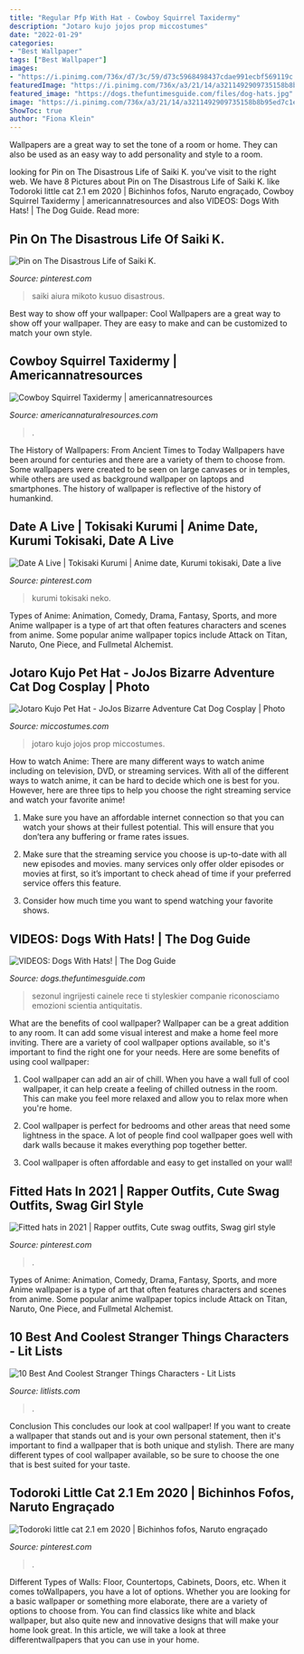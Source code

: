 ```yaml
---
title: "Regular Pfp With Hat - Cowboy Squirrel Taxidermy"
description: "Jotaro kujo jojos prop miccostumes"
date: "2022-01-29"
categories:
- "Best Wallpaper"
tags: ["Best Wallpaper"]
images:
- "https://i.pinimg.com/736x/d7/3c/59/d73c5968498437cdae991ecbf569119c.jpg"
featuredImage: "https://i.pinimg.com/736x/a3/21/14/a3211492909735158b8b95ed7c1e449b.jpg"
featured_image: "https://dogs.thefuntimesguide.com/files/dog-hats.jpg"
image: "https://i.pinimg.com/736x/a3/21/14/a3211492909735158b8b95ed7c1e449b.jpg"
ShowToc: true
author: "Fiona Klein"
---
```



Wallpapers are a great way to set the tone of a room or home. They can also be used as an easy way to add personality and style to a room.

	

		
looking for Pin on The Disastrous Life of Saiki K. you've visit to the right web. We have 8 Pictures about Pin on The Disastrous Life of Saiki K. like Todoroki little cat 2.1 em 2020 | Bichinhos fofos, Naruto engraçado, Cowboy Squirrel Taxidermy | americannatresources and also VIDEOS: Dogs With Hats! | The Dog Guide. Read more:
		
    
## Pin On The Disastrous Life Of Saiki K.

<img loading=lazy src="https://i.pinimg.com/736x/a3/21/14/a3211492909735158b8b95ed7c1e449b.jpg" onerror="this.onerror=null;this.src='https://tse4.mm.bing.net/th?id=OIP.nbxg_0Whg6a8h73cM6wbcQHaEK&amp;pid=15.1';" alt="Pin on The Disastrous Life of Saiki K.">

_Source: pinterest.com_

>saiki aiura mikoto kusuo disastrous. 

	

Best way to show off your wallpaper:
Cool Wallpapers are a great way to show off your wallpaper. They are easy to make and can be customized to match your own style.

    
## Cowboy Squirrel Taxidermy | Americannatresources

<img loading=lazy src="https://static.wixstatic.com/media/29b35c_ba906c0ee36349bcae813394e3a1ba94~mv2_d_3672_4896_s_4_2.jpg/v1/fit/w_500,h_500,q_90/file.jpg" onerror="this.onerror=null;this.src='https://tse2.mm.bing.net/th?id=OIP.rJbQVdrIMSkb05FBLUldKQAAAA&amp;pid=15.1';" alt="Cowboy Squirrel Taxidermy | americannatresources">

_Source: americannaturalresources.com_

>. 

	

The History of Wallpapers: From Ancient Times to Today
Wallpapers have been around for centuries and there are a variety of them to choose from. Some wallpapers were created to be seen on large canvases or in temples, while others are used as background wallpaper on laptops and smartphones. The history of wallpaper is reflective of the history of humankind.

    
## Date A Live | Tokisaki Kurumi | Anime Date, Kurumi Tokisaki, Date A Live

<img loading=lazy src="https://i.pinimg.com/736x/d7/3c/59/d73c5968498437cdae991ecbf569119c.jpg" onerror="this.onerror=null;this.src='https://tse4.mm.bing.net/th?id=OIP.H1qK7OGrcPdhN_A70hLX9gHaHa&amp;pid=15.1';" alt="Date A Live | Tokisaki Kurumi | Anime date, Kurumi tokisaki, Date a live">

_Source: pinterest.com_

>kurumi tokisaki neko. 

	

Types of Anime: Animation, Comedy, Drama, Fantasy, Sports, and more
Anime wallpaper is a type of art that often features characters and scenes from anime. Some popular anime wallpaper topics include Attack on Titan, Naruto, One Piece, and Fullmetal Alchemist.

    
## Jotaro Kujo Pet Hat - JoJos Bizarre Adventure Cat Dog Cosplay | Photo

<img loading=lazy src="https://www.miccostumes.com/images/upload.x/images/PJJ004JK-2.jpg" onerror="this.onerror=null;this.src='https://tse3.mm.bing.net/th?id=OIP.68pOg2XdgqZm__HoZyqAUAHaK3&amp;pid=15.1';" alt="Jotaro Kujo Pet Hat - JoJos Bizarre Adventure Cat Dog Cosplay | Photo">

_Source: miccostumes.com_

>jotaro kujo jojos prop miccostumes. 

	

How to watch Anime: There are many different ways to watch anime including on television, DVD, or streaming services.
With all of the different ways to watch anime, it can be hard to decide which one is best for you. However, here are three tips to help you choose the right streaming service and watch your favorite anime!
1. Make sure you have an affordable internet connection so that you can watch your shows at their fullest potential. This will ensure that you don’tera any buffering or frame rates issues.

2. Make sure that the streaming service you choose is up-to-date with all new episodes and movies. many services only offer older episodes or movies at first, so it’s important to check ahead of time if your preferred service offers this feature.

3. Consider how much time you want to spend watching your favorite shows.

    
## VIDEOS: Dogs With Hats! | The Dog Guide

<img loading=lazy src="https://dogs.thefuntimesguide.com/files/dog-hats.jpg" onerror="this.onerror=null;this.src='https://tse2.mm.bing.net/th?id=OIP.0Ir7JljYmzBIGIHyuXB8UAHaE8&amp;pid=15.1';" alt="VIDEOS: Dogs With Hats! | The Dog Guide">

_Source: dogs.thefuntimesguide.com_

>sezonul ingrijesti cainele rece ti styleskier companie riconosciamo emozioni scientia antiquitatis. 

	

What are the benefits of cool wallpaper?
Wallpaper can be a great addition to any room. It can add some visual interest and make a home feel more inviting. There are a variety of cool wallpaper options available, so it's important to find the right one for your needs. Here are some benefits of using cool wallpaper: 
1. Cool wallpaper can add an air of chill. When you have a wall full of cool wallpaper, it can help create a feeling of chilled outness in the room. This can make you feel more relaxed and allow you to relax more when you're home. 

2. Cool wallpaper is perfect for bedrooms and other areas that need some lightness in the space. A lot of people find cool wallpaper goes well with dark walls because it makes everything pop together better. 

3. Cool wallpaper is often affordable and easy to get installed on your wall!

    
## Fitted Hats In 2021 | Rapper Outfits, Cute Swag Outfits, Swag Girl Style

<img loading=lazy src="https://i.pinimg.com/736x/f0/97/28/f097287b7c64ef9cb9448caf51c506d1.jpg" onerror="this.onerror=null;this.src='https://tse2.mm.bing.net/th?id=OIP.VpS0I4sh8NJeztymCwCAPgHaJ3&amp;pid=15.1';" alt="Fitted hats in 2021 | Rapper outfits, Cute swag outfits, Swag girl style">

_Source: pinterest.com_

>. 

	

Types of Anime: Animation, Comedy, Drama, Fantasy, Sports, and more
Anime wallpaper is a type of art that often features characters and scenes from anime. Some popular anime wallpaper topics include Attack on Titan, Naruto, One Piece, and Fullmetal Alchemist.

    
## 10 Best And Coolest Stranger Things Characters - Lit Lists

<img loading=lazy src="http://litlists.com/wp-content/uploads/2019/10/Dustin-Stranger-Things-1200x676-1180x665.png" onerror="this.onerror=null;this.src='https://tse2.mm.bing.net/th?id=OIP.0IPsA-H8W_ExOun5L4Y7xwHaEL&amp;pid=15.1';" alt="10 Best And Coolest Stranger Things Characters - Lit Lists">

_Source: litlists.com_

>. 

	

Conclusion
This concludes our look at cool wallpaper! If you want to create a wallpaper that stands out and is your own personal statement, then it's important to find a wallpaper that is both unique and stylish. There are many different types of cool wallpaper available, so be sure to choose the one that is best suited for your taste.

    
## Todoroki Little Cat 2.1 Em 2020 | Bichinhos Fofos, Naruto Engraçado

<img loading=lazy src="https://i.pinimg.com/736x/00/65/4f/00654f4cf872c03033ed2bea4236581b.jpg" onerror="this.onerror=null;this.src='https://tse3.mm.bing.net/th?id=OIP.Bimf2xrFRFv3VUx-nwwq-AHaHZ&amp;pid=15.1';" alt="Todoroki little cat 2.1 em 2020 | Bichinhos fofos, Naruto engraçado">

_Source: pinterest.com_

>. 

	

Different Types of Walls: Floor, Countertops, Cabinets, Doors, etc.
When it comes toWallpapers, you have a lot of options. Whether you are looking for a basic wallpaper or something more elaborate, there are a variety of options to choose from. You can find classics like white and black wallpaper, but also quite new and innovative designs that will make your home look great. In this article, we will take a look at three differentwallpapers that you can use in your home.

